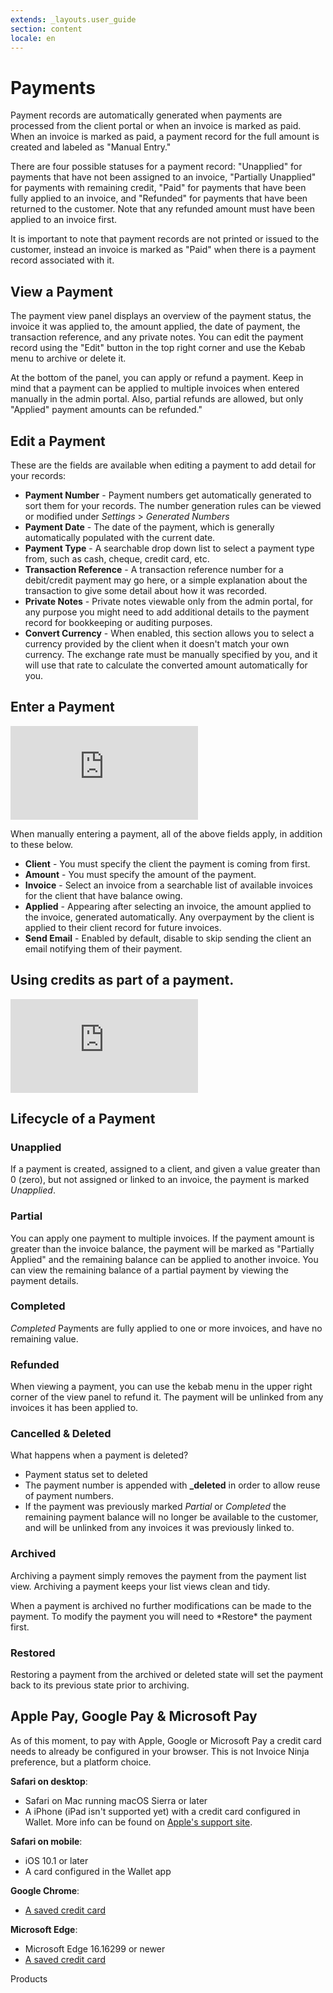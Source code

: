 ```yaml
---
extends: _layouts.user_guide 
section: content
locale: en
---
```


# Payments

Payment records are automatically generated when payments are processed from the client portal or when an invoice is marked as paid. When an invoice is marked as paid, a payment record for the full amount is created and labeled as "Manual Entry."

There are four possible statuses for a payment record: "Unapplied" for payments that have not been assigned to an invoice, "Partially Unapplied" for payments with remaining credit, "Paid" for payments that have been fully applied to an invoice, and "Refunded" for payments that have been returned to the customer. Note that any refunded amount must have been applied to an invoice first.

It is important to note that payment records are not printed or issued to the customer, instead an invoice is marked as "Paid" when there is a payment record associated with it.
## View a Payment

The payment view panel displays an overview of the payment status, the invoice it was applied to, the amount applied, the date of payment, the transaction reference, and any private notes. You can edit the payment record using the "Edit" button in the top right corner and use the Kebab menu to archive or delete it.

At the bottom of the panel, you can apply or refund a payment. Keep in mind that a payment can be applied to multiple invoices when entered manually in the admin portal. Also, partial refunds are allowed, but only "Applied" payment amounts can be refunded."

## Edit a Payment

These are the fields are available when editing a payment to add detail for your records:

* **Payment Number** - Payment numbers get automatically generated to sort them for your records.  The number generation rules can be viewed or modified under *Settings* > *Generated Numbers*
* **Payment Date** - The date of the payment, which is generally automatically populated with the current date.
* **Payment Type** - A searchable drop down list to select a payment type from, such as cash, cheque, credit card, etc.
* **Transaction Reference** - A transaction reference number for a debit/credit payment may go here, or a simple explanation about the transaction to give some detail about how it was recorded.
* **Private Notes** - Private notes viewable only from the admin portal, for any purpose you might need to add additional details to the payment record for bookkeeping or auditing purposes.
* **Convert Currency** - When enabled, this section allows you to select a currency provided by the client when it doesn't match your own currency.  The exchange rate must be manually specified by you, and it will use that rate to calculate the converted amount automatically for you.

## Enter a Payment

<div class="video_container">
<iframe class="video" src="https://www.youtube.com/embed/anX9l3MF-Ws" title="YouTube video player" frameborder="0" allow="accelerometer; autoplay; clipboard-write; encrypted-media; gyroscope; picture-in-picture" allowfullscreen></iframe>
</div>

When manually entering a payment, all of the above fields apply, in addition to these below.

* **Client** - You must specify the client the payment is coming from first.
* **Amount** - You must specify the amount of the payment.
* **Invoice** - Select an invoice from a searchable list of available invoices for the client that have balance owing.
* **Applied** - Appearing after selecting an invoice, the amount applied to the invoice, generated automatically.  Any overpayment by the client is applied to their client record for future invoices.
* **Send Email** - Enabled by default, disable to skip sending the client an email notifying them of their payment.

## Using credits as part of a payment.
<div class="video_container">
<iframe class="video" src="https://www.youtube.com/embed/74v04u4Ma1M" title="YouTube video player" frameborder="0" allow="accelerometer; autoplay; clipboard-write; encrypted-media; gyroscope; picture-in-picture" allowfullscreen></iframe>
</div>

## Lifecycle of a Payment

### Unapplied

If a payment is created, assigned to a client, and given a value greater than 0 (zero), but not assigned or linked to an invoice, the payment is marked *Unapplied*.

### Partial

You can apply one payment to multiple invoices. If the payment amount is greater than the invoice balance, the payment will be marked as "Partially Applied" and the remaining balance can be applied to another invoice. You can view the remaining balance of a partial payment by viewing the payment details.

### Completed

*Completed* Payments are fully applied to one or more invoices, and have no remaining value.

### Refunded

When viewing a payment, you can use the kebab menu in the upper right corner of the view panel to refund it.  The payment will be unlinked from any invoices it has been applied to.

### Cancelled & Deleted

What happens when a payment is deleted?

* Payment status set to deleted
* The payment number is appended with <b>_deleted</b> in order to allow reuse of payment numbers.
* If the payment was previously marked *Partial* or *Completed* the remaining payment balance will no longer be available to the customer, and will be unlinked from any invoices it was previously linked to.

### Archived

Archiving a payment simply removes the payment from the payment list view. Archiving a payment keeps your list views clean and tidy.

<x-warning>
When a payment is archived no further modifications can be made to the payment. To modify the payment you will need to *Restore* the payment first.
</x-warning>

### Restored

Restoring a payment from the archived or deleted state will set the payment back to its previous state prior to archiving.

## Apple Pay, Google Pay & Microsoft Pay
As of this moment, to pay with Apple, Google or Microsoft Pay a credit card needs to already be configured in your browser. This is not Invoice Ninja preference, but a platform choice.

**Safari on desktop**:

- Safari on Mac running macOS Sierra or later
- A iPhone (iPad isn't supported yet) with a credit card configured in Wallet. More info can be found on [Apple's support site](https://support.apple.com/en-us/HT204681).

**Safari on mobile**:

- iOS 10.1 or later
- A card configured in the Wallet app

**Google Chrome**: 

- [A saved credit card](https://support.google.com/chrome/answer/142893?co=GENIE.Platform%3DDesktop&hl=en)

**Microsoft Edge**:

- Microsoft Edge 16.16299 or newer
- [A saved credit card](https://support.microsoft.com/en-us/help/4026594/microsoft-account-add-update-remove-credit-cards-and-other-ways-to-pay)

<x-next url=/en/products>Products</x-next>